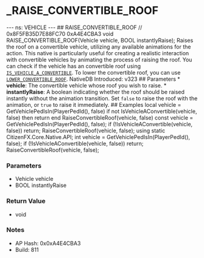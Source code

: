 # _RAISE_CONVERTIBLE_ROOF

--- ns: VEHICLE --- ## RAISE_CONVERTIBLE_ROOF  // 0x8F5FB35D7E88FC70 0xA4E4CBA3 void RAISE_CONVERTIBLE_ROOF(Vehicle vehicle, BOOL instantlyRaise);  Raises the roof on a convertible vehicle, utilizing any available animations for the action. This native is particularly useful for creating a realistic interaction with convertible vehicles by animating the process of raising the roof.  You can check if the vehicle has an convertible roof using [`IS_VEHICLE_A_CONVERTIBLE`](#_0x52F357A30698BCCE).  To lower the convertible roof, you can use [`LOWER_CONVERTIBLE_ROOF`](#_0xDED51F703D0FA83D).  NativeDB Introduced: v323  ## Parameters * **vehicle**: The convertible vehicle whose roof you wish to raise. * **instantlyRaise**: A boolean indicating whether the roof should be raised instantly without the animation transition. Set `false` to raise the roof with the animation, or `true` to raise it immediately.  ## Examples local vehicle = GetVehiclePedIsIn(PlayerPedId(), false) if not IsVehicleAConvertible(vehicle, false) then return end RaiseConvertibleRoof(vehicle, false)  const vehicle = GetVehiclePedIsIn(PlayerPedId(), false); if (!IsVehicleAConvertible(vehicle, false)) return; RaiseConvertibleRoof(vehicle, false);  using static CitizenFX.Core.Native.API;  int vehicle = GetVehiclePedIsIn(PlayerPedId(), false); if (!IsVehicleAConvertible(vehicle, false)) return; RaiseConvertibleRoof(vehicle, false);

### Parameters
* Vehicle vehicle
* BOOL instantlyRaise

### Return Value
* void

### Notes
* AP Hash: 0x0xA4E4CBA3
* Build: 811

